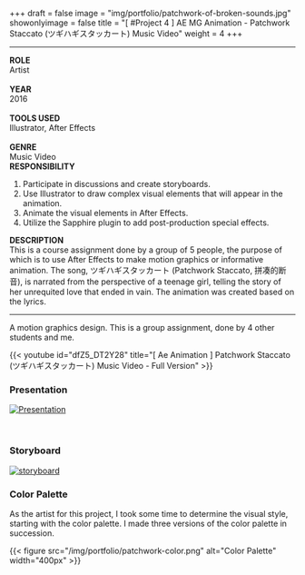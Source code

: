 +++
draft = false
image = "img/portfolio/patchwork-of-broken-sounds.jpg"
showonlyimage = false
title = "[ #Project 4 ] AE MG Animation - Patchwork Staccato (ツギハギスタッカート) Music Video"
weight = 4
+++

---

<div class="table">
    <div class="row">
        <div class="cell border-right col-1">
            <strong>ROLE</strong><br>
            Artist<br><br>
            <strong>YEAR</strong><br>
            2016<br><br>
            <strong>TOOLS USED</strong><br>
            Illustrator, After Effects<br><br>
            <strong>GENRE</strong><br>
            Music Video
        </div>
        <div class="cell border-right col-2">
            <strong>RESPONSIBILITY</strong>
            <ol>
                <li>
                    Participate in discussions and create storyboards.
                </li>
                <li>
                    Use Illustrator to draw complex visual elements that will appear in the animation.
                </li>
                <li>
                    Animate the visual elements in After Effects.
                </li>
                <li>
                    Utilize the Sapphire plugin to add post-production special effects.
                </li>
            <ol>
        </div>
        <div class="cell col-3">
            <strong>DESCRIPTION</strong><br>
            This is a course assignment done by a group of 5 people, the purpose of which is to use After Effects to make motion graphics or informative animation. The song, ツギハギスタッカート (Patchwork Staccato, 拼凑的断音), is narrated from the perspective of a teenage girl, telling the story of her unrequited love that ended in vain. The animation was created based on the lyrics.
        </div>
    </div>
</div>

---

A motion graphics design. This is a group assignment, done by 4 other students and me.

{{< youtube id="dfZ5_DT2Y28" title="[ Ae Animation ] Patchwork Staccato (ツギハギスタッカート) Music Video - Full Version" >}}
<br>

<div style="display: none">
[![title of image1][1]][1]

[![title of image2][2]][2]

[1]: /img/portfolio/patchwork-of-broken-sounds-1.png
[2]: /img/portfolio/patchwork-of-broken-sounds-2.png
</div>

### Presentation

[![Presentation][3]][3]

[3]: /img/portfolio/patchwork-presentation.png
<br>

### Storyboard

[![storyboard][4]][4]

[4]: /img/portfolio/patchwork-of-broken-sounds-storyboard.jpg

### Color Palette

As the artist for this project, I took some time to determine the visual style, starting with the color palette. I made three versions of the color palette in succession.

{{< figure src="/img/portfolio/patchwork-color.png" alt="Color Palette" width="400px" >}}
<br>